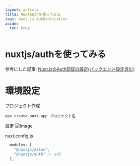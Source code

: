 ```yaml
---
layout: article
title: NuxtAuthを使ってみる
tags: Nuxt.js Authentication
aside:
  toc: true
---
```



# nuxtjs/authを使ってみる
参考にした記事:
[Nuxt.jsのAuth認証の設定(バックエンド設定含む)](https://reffect.co.jp/vue/nuxt-js-auth-setting-with-backend)

# 環境設定


プロジェクト作成
```
npx create-nuxt-app プロジェクト名
```

設定
![image](https://user-images.githubusercontent.com/44778704/90992050-3904a300-e5e8-11ea-9ac3-dfa89baa8caf.png)


nuxt.config.js
```js
  modules: [
    "@nuxtjs/axios",
    "@nuxtjs/auth" // add
  ],
```

